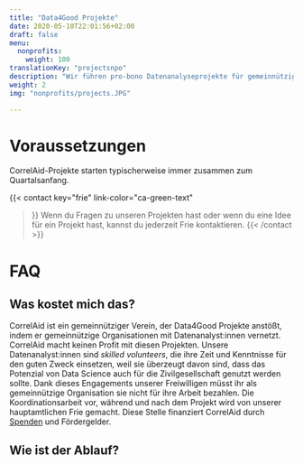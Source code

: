 ```yaml
---
title: "Data4Good Projekte"
date: 2020-05-10T22:01:56+02:00
draft: false
menu:
  nonprofits:
    weight: 100
translationKey: "projectsnpo"
description: "Wir führen pro-bono Datenanalyseprojekte für gemeinnützige Organisationen durch und ermöglichen so, dass auch die Zivilgesellschaft das große Potential von Daten und Datenanalyse nutzen kann."
weight: 2
img: "nonprofits/projects.JPG"

---
```


# Voraussetzungen

CorrelAid-Projekte starten typischerweise immer zusammen zum Quartalsanfang. 

{{< contact
    key="frie"
    link-color="ca-green-text"
>}}
Wenn du Fragen zu unseren Projekten hast oder wenn du eine Idee für ein Projekt hast, kannst du jederzeit Frie kontaktieren.
{{< /contact >}}
# FAQ
## Was kostet mich das?
CorrelAid ist ein gemeinnütziger Verein, der Data4Good Projekte anstößt, indem er gemeinnützige Organisationen mit Datenanalyst:innen vernetzt. CorrelAid macht keinen Profit mit diesen Projekten. Unsere Datenanalyst:innen sind _skilled volunteers_, die ihre Zeit und Kenntnisse für den guten Zweck einsetzen, weil sie überzeugt davon sind, dass das Potenzial von Data Science auch für die Zivilgesellschaft genutzt werden sollte. Dank dieses Engagements unserer Freiwilligen müsst ihr als gemeinnützige Organisation sie nicht für ihre Arbeit bezahlen. Die Koordinationsarbeit vor, während und nach dem Projekt wird von unserer hauptamtlichen Frie gemacht. Diese Stelle finanziert CorrelAid durch [Spenden](https://www.betterplace.org/de/projects/58963-correlaid-e-v-foerderung-von-datenwissenschaft-in-der-zivilgesellschaft) und Fördergelder.

## Wie ist der Ablauf?